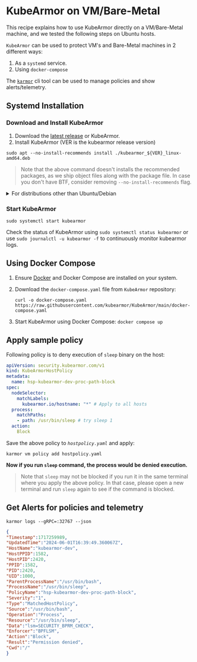 # KubeArmor on VM/Bare-Metal

This recipe explains how to use KubeArmor directly on a VM/Bare-Metal machine, and we tested the following steps on Ubuntu hosts.

`KubeArmor` can be used to protect VM's and Bare-Metal machines in 2 different ways:

1. As a `systemd` service.
2. Using `docker-compose`

The [`karmor`](https://docs.kubearmor.io/kubearmor/quick-links/deployment_guide#install-karmor-cli-optional) cli tool can be used to manage policies and show alerts/telemetry.

## Systemd Installation

### Download and Install KubeArmor

1. Download the [latest release](https://github.com/kubearmor/KubeArmor/releases) or KubeArmor.
2. Install KubeArmor (VER is the kubearmor release version)
  ```
  sudo apt --no-install-recommends install ./kubearmor_${VER}_linux-amd64.deb
  ```
  > Note that the above command doesn't installs the recommended packages, as we ship object files along with the package file. In case you don't have BTF, consider removing `--no-install-recommends` flag.
  
<details><summary>For distributions other than Ubuntu/Debian</summary>
<p>

1. Refer [Installing BCC](https://github.com/iovisor/bcc/blob/master/INSTALL.md#installing-bcc) to install pre-requisites.

2. Download release tarball from KubeArmor releases for the version you want
  ```
  wget https://github.com/KubeArmor/KubeArmor/releases/download/v${VER}/kubearmor_${VER}_linux-amd64.tar.gz
  ```

3. Unpack the tarball to the root directory:
  ```
  sudo tar --no-overwrite-dir -C / -xzf kubearmor_${VER}_linux-amd64.tar.gz
  sudo systemctl daemon-reload
  ```
</p>
</details>

### Start KubeArmor

```
sudo systemctl start kubearmor
```

Check the status of KubeArmor using `sudo systemctl status kubearmor` or use `sudo journalctl -u kubearmor -f` to continuously monitor kubearmor logs.

## Using Docker Compose 

1. Ensure [Docker](https://docs.docker.com/desktop/install/linux-install/) and Docker Compose are installed on your system.
2. Download the `docker-compose.yaml` file from `KubeArmor` repository:
    
    `curl -o docker-compose.yaml https://raw.githubusercontent.com/kubearmor/KubeArmor/main/docker-compose.yaml`

3. Start KubeArmor using Docker Compose:
    `docker compose up`

## Apply sample policy

Following policy is to deny execution of `sleep` binary on the host:

```yaml
apiVersion: security.kubearmor.com/v1
kind: KubeArmorHostPolicy
metadata:
  name: hsp-kubearmor-dev-proc-path-block
spec:
  nodeSelector:
    matchLabels:
      kubearmor.io/hostname: "*" # Apply to all hosts
  process:
    matchPaths:
    - path: /usr/bin/sleep # try sleep 1
  action:
    Block
```

Save the above policy to _`hostpolicy.yaml`_ and apply:
```
karmor vm policy add hostpolicy.yaml
```

**Now if you run `sleep` command, the process would be denied execution.**

> Note that `sleep` may not be blocked if you run it in the same terminal where you apply the above policy. In that case, please open a new terminal and run `sleep` again to see if the command is blocked.

## Get Alerts for policies and telemetry

```
karmor logs --gRPC=:32767 --json
```

```json
{
"Timestamp":1717259989,
"UpdatedTime":"2024-06-01T16:39:49.360067Z",
"HostName":"kubearmor-dev",
"HostPPID":1582,
"HostPID":2420,
"PPID":1582,
"PID":2420,
"UID":1000,
"ParentProcessName":"/usr/bin/bash",
"ProcessName":"/usr/bin/sleep",
"PolicyName":"hsp-kubearmor-dev-proc-path-block",
"Severity":"1",
"Type":"MatchedHostPolicy",
"Source":"/usr/bin/bash",
"Operation":"Process",
"Resource":"/usr/bin/sleep",
"Data":"lsm=SECURITY_BPRM_CHECK",
"Enforcer":"BPFLSM",
"Action":"Block",
"Result":"Permission denied",
"Cwd":"/"
}
```
